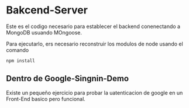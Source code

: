 # Bakcend-Server

Este es el codigo necesario para establecer el backend conenectando a MongoDB usuando MOngoose.

Para ejecutarlo, ers necesario reconstruir los modulos de node usando el comando 

```
npm install

```

## Dentro de Google-Singnin-Demo
Existe un pequeño ejercicio para probar la uatenticacion de google en un Front-End basico pero funcional. 